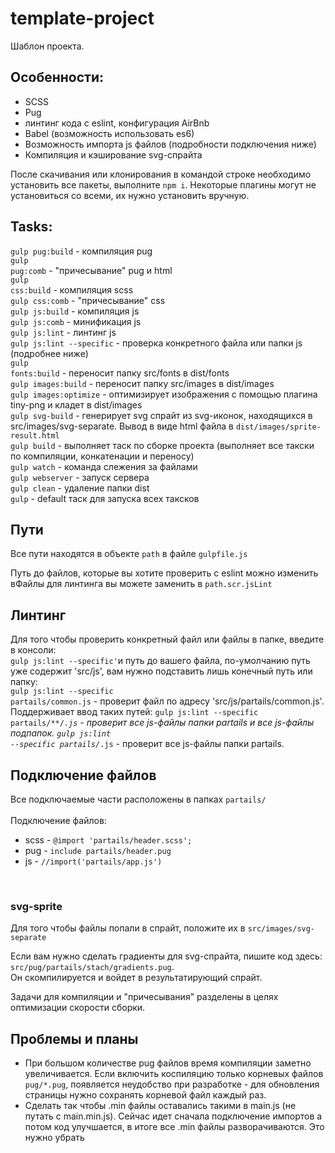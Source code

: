 # template-project


Шаблон проекта. <br>

## Особенности:
- SCSS
- Pug
- линтинг кода с eslint, конфигурация AirBnb
- Babel (возможность использовать es6)
- Возможность импорта js файлов (подробности подключения ниже)
- Компиляция и кэширование svg-спрайта

После скачивания или клонирования в командой строке необходимо установить все пакеты, выполните <code>npm i</code>. Некоторые плагины могут не установиться со всеми, их нужно установить вручную.<br>


## Tasks:

<code>gulp pug:build</code>     -  компиляция pug<br>
<code>gulp pug:comb</code>      -  "причесывание" pug и html<br>
<code>gulp css:build</code>     -  компиляция scss<br>
<code>gulp css:comb</code>      -  "причесывание" css<br>
<code>gulp js:build</code>      -  компиляция js <br>
<code>gulp js:comb</code>        -  минификация js<br>
<code>gulp js:lint</code>        -  линтинг js<br>
<code>gulp js:lint --specific</code>        -  проверка конкретного файла или папки js (подробнее ниже)<br>
<code>gulp fonts:build</code>   -  переносит папку src/fonts в dist/fonts <br>
<code>gulp images:build</code>  -  переносит папку src/images в dist/images <br>
<code>gulp images:optimize</code>  -  оптимизирует изображения с помощью плагина tiny-png и кладет в dist/images <br>
<code>gulp svg-build</code>    -  генерирует svg спрайт из svg-иконок, находящихся в src/images/svg-separate. Вывод в виде html файла в <code>dist/images/sprite-result.html</code> <br>
<code>gulp build</code>         -  выполняет таск по сборке проекта (выполняет все такски по компиляции, конкатенации и переносу) <br>
<code>gulp watch</code>         -  команда слежения за файлами <br>
<code>gulp webserver</code>     -  запуск сервера <br>
<code>gulp clean</code>         -  удаление папки dist <br>
<code>gulp</code>               -  default таск для запуска всех таксков <br>


## Пути
Все пути находятся в объекте <code>path</code> в файле <code>gulpfile.js</code> <br>

Путь до файлов, которые вы хотите проверить с eslint можно изменить вФайлы для линтинга вы можете заменить в <code>path.scr.jsLint</code><br>

## Линтинг
Для того чтобы проверить конкретный файл или файлы в папке, введите в консоли:<br>
<code>gulp js:lint --specific'</code>и путь до вашего файла, по-умолчанию путь уже содержит 'src/js', вам нужно подставить лишь конечный путь или папку: <br>
<code>gulp js:lint --specific partails/common.js</code> - проверит файл по адресу 'src/js/partails/common.js'. <br>
Поддерживает ввод таких путей:
<code>gulp js:lint --specific partails/**/*.js</code> - проверит все js-файлы папки partails и все js-файлы подпапок.
<code>gulp js:lint --specific partails/*.js</code> - проверит все js-файлы папки partails.


## Подключение файлов
Все подключаемые части расположены в папках <code>partails/</code><br><br>
Подключение файлов:
- scss - <code>@import 'partails/header.scss';</code>
- pug  - <code>include partails/header.pug</code>
- js   - <code>//import('partails/app.js')</code>

<br>


### svg-sprite
Для того чтобы файлы попали в спрайт, положите их в <code>src/images/svg-separate</code>

Если вам нужно сделать градиенты для svg-спрайта, пишите код здесь: <code>src/pug/partails/stach/gradients.pug</code>.<br>
Он скомпилируется и войдет в результатирующий спрайт.

Задачи для компиляции и "причесывания" разделены в целях оптимизации скорости сборки.<br>

## Проблемы и планы

- При большом количестве pug файлов время компиляции заметно увеличивается. Если включить коспиляцию только корневых файлов <code>pug/*.pug</code>, появляется неудобство при разработке - для обновления страницы нужно сохранять корневой файл каждый раз.
- Сделать так чтобы .min файлы оставались такими в main.js (не путать с main.min.js). Сейчас идет сначала подключение импортов а потом код улучшается, в итоге все .min файлы разворачиваются. Это нужно убрать


